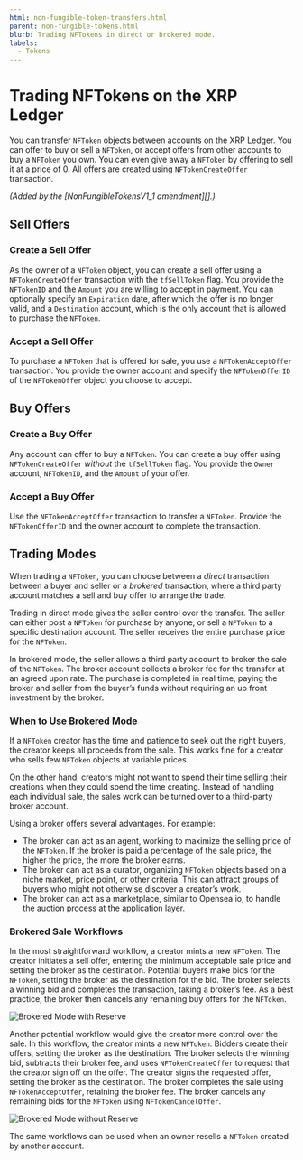 ```yaml
---
html: non-fungible-token-transfers.html
parent: non-fungible-tokens.html
blurb: Trading NFTokens in direct or brokered mode.
labels:
  - Tokens
---
```

# Trading NFTokens on the XRP Ledger

You can transfer `NFToken` objects between accounts on the XRP Ledger. You can offer to buy or sell a `NFToken`, or accept offers from other accounts to buy a `NFToken` you own. You can even give away a `NFToken` by offering to sell it at a price of 0.  All offers are created using `NFTokenCreateOffer` transaction.

_(Added by the [NonFungibleTokensV1_1 amendment][].)_


## Sell Offers


### Create a Sell Offer

As the owner of a `NFToken` object, you can create a sell offer using a `NFTokenCreateOffer` transaction with the `tfSellToken` flag. You provide the `NFTokenID` and the `Amount` you are willing to accept in payment. You can optionally specify an `Expiration` date, after which the offer is no longer valid, and a `Destination` account, which is the only account that is allowed to purchase the `NFToken`.


### Accept a Sell Offer

To purchase a `NFToken` that is offered for sale, you use a `NFTokenAcceptOffer` transaction. You provide the owner account and specify the `NFTokenOfferID` of the `NFTokenOffer` object you choose to accept.


## Buy Offers


### Create a Buy Offer

Any account can offer to buy a `NFToken`. You can create a buy offer using `NFTokenCreateOffer` _without_ the `tfSellToken` flag. You provide the `Owner` account, `NFTokenID`, and the `Amount` of your offer.


### Accept a Buy Offer

Use the `NFTokenAcceptOffer` transaction to transfer a `NFToken`. Provide the `NFTokenOfferID` and the owner account to complete the transaction.


## Trading Modes

When trading a `NFToken`, you can choose between a _direct_ transaction between a buyer and seller or a _brokered_ transaction, where a third party account matches a sell and buy offer to arrange the trade.

Trading in direct mode gives the seller control over the transfer. The seller can either post a `NFToken` for purchase by anyone, or sell a `NFToken` to a specific destination account. The seller receives the entire purchase price for the `NFToken`.

In brokered mode, the seller allows a third party account to broker the sale of the `NFToken`. The broker account collects a broker fee for the transfer at an agreed upon rate. The purchase is completed in real time, paying the broker and seller from the buyer’s funds without requiring an up front investment by the broker.


### When to Use Brokered Mode

If a `NFToken` creator has the time and patience to seek out the right buyers, the creator keeps all proceeds from the sale. This works fine for a creator who sells few `NFToken` objects at variable prices.

On the other hand, creators might not want to spend their time selling their creations when they could spend the time creating. Instead of handling each individual sale, the sales work can be turned over to a third-party broker account.

Using a broker offers several advantages. For example:

* The broker can act as an agent, working to maximize the selling price of the `NFToken`. If the broker is paid a percentage of the sale price, the higher the price, the more the broker earns.
* The broker can act as a curator, organizing `NFToken` objects based on a niche market, price point, or other criteria. This can attract groups of buyers who might not otherwise discover a creator’s work.
* The broker can act as a marketplace, similar to Opensea.io, to handle the auction process at the application layer.


### Brokered Sale Workflows

In the most straightforward workflow, a creator mints a new `NFToken`. The creator initiates a sell offer, entering the minimum acceptable sale price and setting the broker as the destination. Potential buyers make bids for the `NFToken`, setting the broker as the destination for the bid. The broker selects a winning bid and completes the transaction, taking a broker’s fee. As a best practice, the broker then cancels any remaining buy offers for the `NFToken`.


![Brokered Mode with Reserve](../../../img/nft-brokered-mode-with-reserve.png)


Another potential workflow would give the creator more control over the sale. In this workflow, the creator mints a new `NFToken`. Bidders create their offers, setting the broker as the destination. The broker selects the winning bid, subtracts their broker fee, and uses `NFTokenCreateOffer` to request that the creator sign off on the offer. The creator signs the requested offer, setting the broker as the destination. The broker completes the sale using `NFTokenAcceptOffer`, retaining the broker fee. The broker cancels any remaining bids for the `NFToken` using `NFTokenCancelOffer`.


![Brokered Mode without Reserve](../../../img/nft-brokered-mode-without-reserve.png)


The same workflows can be used when an owner resells a `NFToken` created by another account.